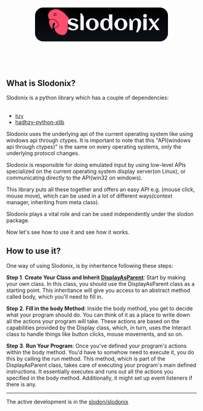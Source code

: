 <p align="center">
<img src="https://github.com/Hadhzy/slodon/blob/main/_static/images/slodonix_logo.png" alt="" width="70%">
</p>

<br/>
<br/>
<br/>

## What is Slodonix?

Slodonix is a python library which has a couple of dependencies:
<br/>
<br/>

- <a href="https://github.com/Hadhzy/hzy" target="_blank"><code>hzy</code></a>
- <a href="https://pypi.org/project/hadhzy-python-xlib/" target="_blank">hadhzy-python-xlib</a>

Slodonix uses the underlying api of the current operating system like using windows api through ctypes. It is important to note that this "API(windows api through ctypes)" is the same on every operating systems, only the underlying protocol changes.

Slodonix is responsible for doing emulated input by using low-level APIs specialized on the current operating system display server(on Linux), or communicating directly to the API(win32 on windows).

This library puts all these together and offers an easy API e.g. (mouse click, mouse move), which can be used in a lot of different ways(context manager, inheriting from meta class).

Slodonix plays a vital role and can be used independently under the slodon package.

Now let's see how to use it and see how it works.

## How to use it?

One way of using Slodonix, is by inheritence following these steps:

**Step 1**. **Create Your Class and Inherit [DisplayAsParent]()**:
Start by making your own class. In this class, you should use the DisplayAsParent class as a starting point. This inheritance will give you access to an abstract method called body, which you'll need to fill in.

**Step 2**. **Fill in the body Method**:
Inside the body method, you get to decide what your program should do. You can think of it as a place to write down all the actions your program will take. These actions are based on the capabilities provided by the Display class, which, in turn, uses the Interact class to handle things like button clicks, mouse movements, and so on.

**Step 3**. **Run Your Program**:
Once you've defined your program's actions within the body method. You'd have to somehow need to execute it, you do this by calling the run method. This method, which is part of the DisplayAsParent class, takes care of executing your program's main defined instructions. It essentially executes and runs out all the actions you specified in the body method. Additionally, it might set up event listeners if there is any.

---

The active development is in the [slodon/slodonix](https://github.com/Hadhzy/slodon/tree/main/slodon/slodonix)

